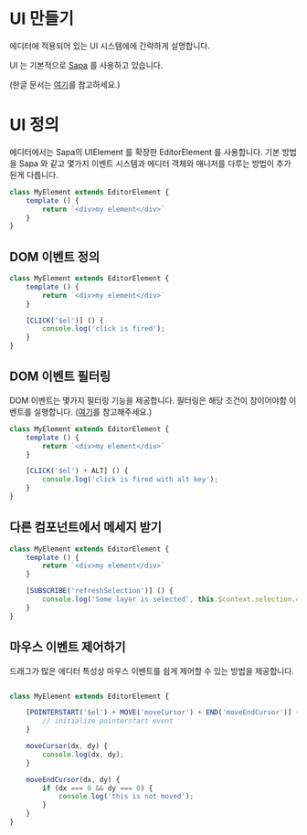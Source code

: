 # UI 만들기 

에디터에 적용되어 있는  UI 시스템에에 간략하게 설명합니다. 

UI 는 기본적으로 [Sapa](https://sapa.easylogic.studio/) 를 사용하고 있습니다. 

(한글 문서는 [여기](https://velog.io/@easylogic/%EA%B0%9C%EB%B0%9C%EC%9E%90-UI-%EB%9D%BC%EC%9D%B4%EB%B8%8C%EB%9F%AC%EB%A6%AC%EB%A5%BC-%EB%A7%8C%EB%93%A4%EB%8B%A4)를 참고하세요.)


# UI 정의 

에디터에서는 Sapa의 UIElement 를 확장한 EditorElement 를 사용합니다.  기본 방법을 Sapa 와 같고  몇가지 이벤트 시스템과 에디터 객체와 매니저를 다루는 방법이  추가된게 다릅니다. 

```js
class MyElement extends EditorElement {
    template () {
        return `<div>my element</div>`
    }
}

```

## DOM 이벤트 정의 

```js
class MyElement extends EditorElement {
    template () {
        return `<div>my element</div>`
    }

    [CLICK('$el')] () {
        console.log('click is fired');
    }
}
```

## DOM 이벤트 필터링 

DOM 이벤트는 몇가지 필터링 기능을 제공합니다. 필터링은 해당 조건이 참이어야함 이벤트를 실행합니다. ([여기](https://sapa.easylogic.studio/#alt)를 참고해주세요.)

```js
class MyElement extends EditorElement {
    template () {
        return `<div>my element</div>`
    }

    [CLICK('$el') + ALT] () {
        console.log('click is fired with alt key');
    }
}
```


## 다른 컴포넌트에서 메세지 받기 

```js
class MyElement extends EditorElement {
    template () {
        return `<div>my element</div>`
    }

    [SUBSCRIBE('refreshSelection')] () {
        console.log('Some layer is selected', this.$context.selection.current);
    }
}

```

## 마우스 이벤트 제어하기 

드래그가 많은 에디터 특성상 마우스 이벤트를 쉽게 제어할 수 있는 방법을 제공합니다. 

```js

class MyElement extends EditorElement {

    [POINTERSTART('$el') + MOVE('moveCursor') + END('moveEndCursor')] (e) {
        // initialize pointerstart event 
    }

    moveCursor(dx, dy) {
        console.log(dx, dy);
    }

    moveEndCursor(dx, dy) {
        if (dx === 0 && dy === 0) {
            console.log('this is not moved');
        }
    }
}

```

